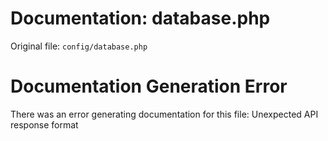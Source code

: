 # Documentation: database.php

Original file: `config/database.php`

# Documentation Generation Error

There was an error generating documentation for this file: Unexpected API response format